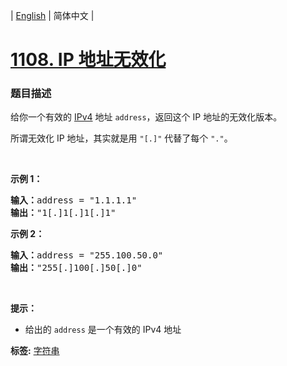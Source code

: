 | [English](README_EN.md) | 简体中文 |

# [1108. IP 地址无效化](https://leetcode-cn.com/problems/defanging-an-ip-address)
 ### 题目描述
<p>给你一个有效的 <a href="https://baike.baidu.com/item/IPv4" target="_blank">IPv4</a> 地址&nbsp;<code>address</code>，返回这个 IP 地址的无效化版本。</p>

<p>所谓无效化&nbsp;IP 地址，其实就是用&nbsp;<code>&quot;[.]&quot;</code>&nbsp;代替了每个 <code>&quot;.&quot;</code>。</p>

<p>&nbsp;</p>

<p><strong>示例 1：</strong></p>

<pre><strong>输入：</strong>address = &quot;1.1.1.1&quot;
<strong>输出：</strong>&quot;1[.]1[.]1[.]1&quot;
</pre>

<p><strong>示例 2：</strong></p>

<pre><strong>输入：</strong>address = &quot;255.100.50.0&quot;
<strong>输出：</strong>&quot;255[.]100[.]50[.]0&quot;
</pre>

<p>&nbsp;</p>

<p><strong>提示：</strong></p>

<ul>
	<li>给出的&nbsp;<code>address</code>&nbsp;是一个有效的 IPv4 地址</li>
</ul>

**标签:**  [字符串](https://leetcode-cn.com/tag/string) 